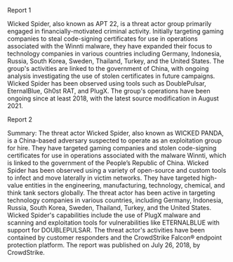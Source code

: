 
Report 1

Wicked Spider, also known as APT 22, is a threat actor group primarily engaged in financially-motivated criminal activity. Initially targeting gaming companies to steal code-signing certificates for use in operations associated with the Winnti malware, they have expanded their focus to technology companies in various countries including Germany, Indonesia, Russia, South Korea, Sweden, Thailand, Turkey, and the United States. The group's activities are linked to the government of China, with ongoing analysis investigating the use of stolen certificates in future campaigns. Wicked Spider has been observed using tools such as DoublePulsar, EternalBlue, Gh0st RAT, and PlugX. The group's operations have been ongoing since at least 2018, with the latest source modification in August 2021.





Report 2

Summary:
The threat actor Wicked Spider, also known as WICKED PANDA, is a China-based adversary suspected to operate as an exploitation group for hire. They have targeted gaming companies and stolen code-signing certificates for use in operations associated with the malware Winnti, which is linked to the government of the People’s Republic of China. Wicked Spider has been observed using a variety of open-source and custom tools to infect and move laterally in victim networks. They have targeted high-value entities in the engineering, manufacturing, technology, chemical, and think tank sectors globally. The threat actor has been active in targeting technology companies in various countries, including Germany, Indonesia, Russia, South Korea, Sweden, Thailand, Turkey, and the United States. Wicked Spider's capabilities include the use of PlugX malware and scanning and exploitation tools for vulnerabilities like ETERNALBLUE with support for DOUBLEPULSAR. The threat actor's activities have been contained by customer responders and the CrowdStrike Falcon® endpoint protection platform. The report was published on July 26, 2018, by CrowdStrike.



